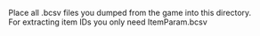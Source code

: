 Place all .bcsv files you dumped from the game into this directory.  
For extracting item IDs you only need ItemParam.bcsv